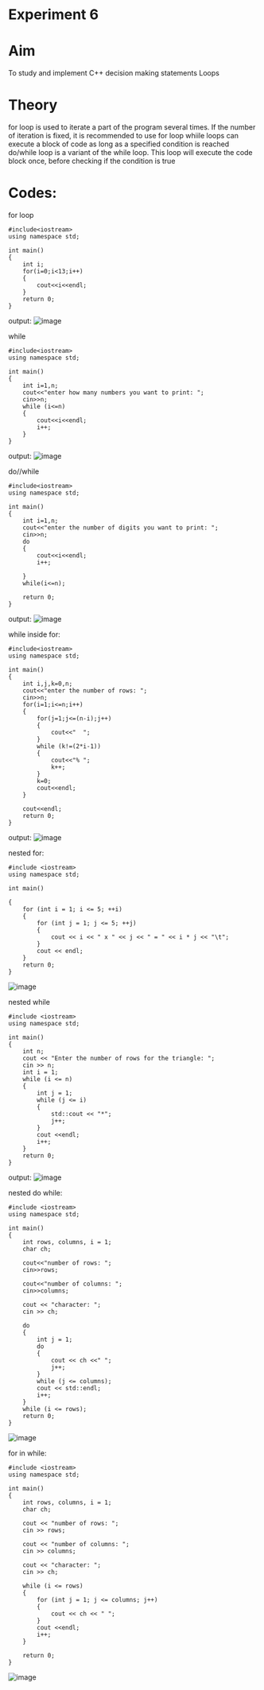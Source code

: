 # Experiment 6

# Aim
To study and implement C++ decision making statements Loops

# Theory 
for loop is used to iterate a part of the program several times. If the number of iteration is fixed, it is recommended to use for loop
whiile loops can execute a block of code as long as a specified condition is reached
do/while loop is a variant of the while loop. This loop will execute the code block once, before checking if the condition is true

# Codes:

for loop
~~~
#include<iostream>
using namespace std;

int main()
{
    int i;
    for(i=0;i<13;i++)
    {
        cout<<i<<endl;
    }
    return 0;
}
~~~
output:
![image](https://github.com/user-attachments/assets/750fc802-1ad8-4953-b29f-4b684c00d655)

while 
~~~
#include<iostream>
using namespace std;

int main()
{
    int i=1,n;
    cout<<"enter how many numbers you want to print: ";
    cin>>n;
    while (i<=n)
    {
        cout<<i<<endl;
        i++;
    }
}
~~~
output:
![image](https://github.com/user-attachments/assets/af0aa85d-286f-41ed-b07c-5730104f4a90)

do//while
~~~
#include<iostream>
using namespace std;

int main()
{
    int i=1,n;
    cout<<"enter the number of digits you want to print: ";
    cin>>n;
    do
    {
        cout<<i<<endl;
        i++;

    }
    while(i<=n);

    return 0;    
}
~~~
output:
![image](https://github.com/user-attachments/assets/c1556136-a374-494a-b7db-a91edf9f8403)

while inside for:
~~~
#include<iostream>
using namespace std;

int main()
{
    int i,j,k=0,n;
    cout<<"enter the number of rows: ";
    cin>>n;
    for(i=1;i<=n;i++)
    {
        for(j=1;j<=(n-i);j++)
        {
            cout<<"  ";
        }
        while (k!=(2*i-1))
        {
            cout<<"% ";
            k++;
        }
        k=0;
        cout<<endl;
    }

    cout<<endl;
    return 0;
}
~~~
output:
![image](https://github.com/user-attachments/assets/4db73cd4-5dfa-49a3-9e14-f46350ca0c9e)

nested for:

~~~
#include <iostream>
using namespace std;

int main() 

{
    for (int i = 1; i <= 5; ++i) 
    {
        for (int j = 1; j <= 5; ++j) 
        {
            cout << i << " x " << j << " = " << i * j << "\t";
        }
        cout << endl;
    }
    return 0;
}
~~~

![image](https://github.com/user-attachments/assets/f9f88b47-b2a9-4f3f-8ced-5f3d98dda0d1)

nested while 

~~~
#include <iostream>
using namespace std;

int main() 
{
    int n;
    cout << "Enter the number of rows for the triangle: ";
    cin >> n;
    int i = 1;
    while (i <= n) 
    {
        int j = 1;
        while (j <= i) 
        {
            std::cout << "*";
            j++;
        }
        cout <<endl;
        i++;
    }
    return 0;
}
~~~
output:
![image](https://github.com/user-attachments/assets/7a7a29ae-cb20-47be-9c5a-17844e3974bc)


nested do while:

~~~
#include <iostream>
using namespace std;

int main() 
{
    int rows, columns, i = 1;
    char ch;

    cout<<"number of rows: ";
    cin>>rows;

    cout<<"number of columns: ";
    cin>>columns;

    cout << "character: ";
    cin >> ch;

    do 
    {
        int j = 1;
        do 
        {
            cout << ch <<" ";
            j++;
        } 
        while (j <= columns);
        cout << std::endl;
        i++;
    } 
    while (i <= rows);
    return 0;
}
~~~

![image](https://github.com/user-attachments/assets/6c81152d-8466-4fbc-898f-3bfa2d08aa1b)


for in while: 

~~~
#include <iostream>
using namespace std;

int main() 
{
    int rows, columns, i = 1;
    char ch;

    cout << "number of rows: ";
    cin >> rows;

    cout << "number of columns: ";
    cin >> columns;

    cout << "character: ";
    cin >> ch;

    while (i <= rows) 
    {
        for (int j = 1; j <= columns; j++) 
        {
            cout << ch << " ";
        }
        cout <<endl;
        i++;
    }

    return 0;
}
~~~

![image](https://github.com/user-attachments/assets/d259bb7b-cd04-42e1-b07d-43b5d4667e1a)

